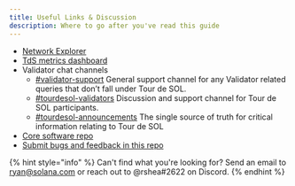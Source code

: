 ```yaml
---
title: Useful Links & Discussion
description: Where to go after you've read this guide
---
```


- [Network Explorer](http://explorer.solana.com/)
- [TdS metrics dashboard](https://metrics.solana.com:3000/d/monitor-edge/cluster-telemetry-edge?refresh=1m&from=now-15m&to=now&var-testnet=tds)
- Validator chat channels
  - [\#validator-support](https://discord.gg/rZsenD) General support channel for any Validator related queries that don’t fall under Tour de SOL.
  - [\#tourdesol-validators](https://discord.gg/BdujK2) Discussion and support channel for Tour de SOL participants.
  - [\#tourdesol-announcements](https://discord.gg/Q5TxEC) The single source of truth for critical information relating to Tour de SOL
- [Core software repo](https://github.com/solana-labs/solana)
- [Submit bugs and feedback in this repo](https://github.com/solana-labs/solana/issues)

{% hint style="info" %}
Can't find what you're looking for? Send an email to ryan@solana.com or reach out to @rshea\#2622 on Discord.
{% endhint %}

